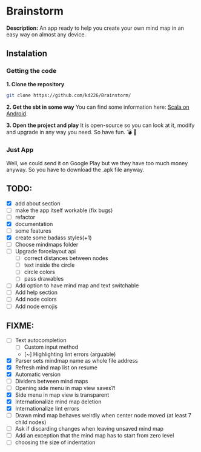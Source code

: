 # Brainstorm

**Description:** An app ready to help you create your own mind map in an easy way on almost any device.

## Instalation
### Getting the code
**1. Clone the repository**
``` bash
git clone https://github.com/kd226/Brainstorm/
```

**2. Get the sbt in some way**
You can find some information here: [Scala on Android](scala-android.org/).

**3. Open the project and play**
It is open-source so you can look at it, modify and upgrade in any way you need. So have fun.  :bomb:  :balloon:

### Just App
Well, we could send it on Google Play but we they have too much money anyway. So you have to download the .apk file anyway.



## TODO:

- [x] add about section
- [ ] make the app itself workable (fix bugs)
- [ ] refactor
- [x] documentation
- [ ] some features
- [x] create some badass styles(+1)
- [ ] Choose mindmaps folder
- [ ] Upgrade forcelayout api 
	- [ ] correct distances between nodes
	- [ ] text inside the circle
	- [ ] circle colors
	- [ ] pass drawables
- [ ] Add option to have mind map and text switchable
- [ ] Add help section
- [ ] Add node colors
- [ ] Add node emojis

## FIXME:

- [ ] Text autocompletion
	- [ ] Custom input method
	- [~] Highlighting lint errors (arguable)
- [x] Parser sets mindmap name as whole file address
- [x] Refresh mind map list on resume
- [x] Automatic version
- [ ] Dividers between mind maps
- [ ] Opening side menu in map view saves?!
- [x] Side menu in map view is transparent 
- [x] Internationalize mind map deletion
- [x] Internationalize lint errors
- [ ] Drawn mind map behaves weirdly when center node moved (at least 7 child nodes)
- [ ] Ask if discarding changes when leaving unsaved mind map
- [ ] Add an exception that the mind map has to start from zero level
- [ ] choosing the size of indentation
